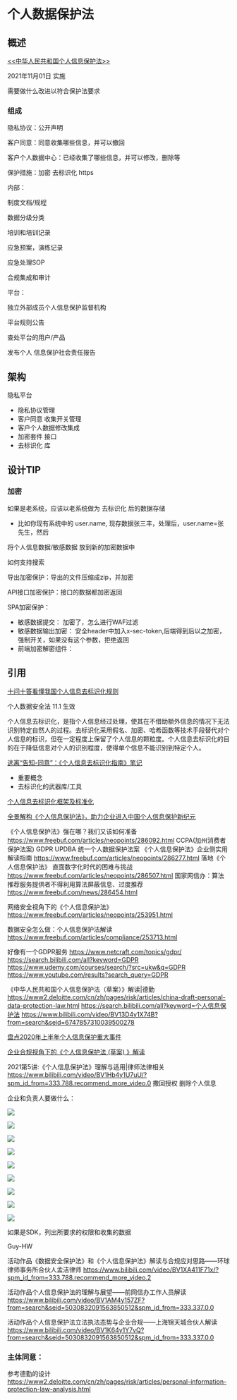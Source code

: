 # 个人数据保护法



## 概述

[<<中华人民共和国个人信息保护法>>](http://www.npc.gov.cn/npc/c30834/202108/a8c4e3672c74491a80b53a172bb753fe.shtml)

2021年11月01日 实施



需要做什么改进以符合保护法要求



### 组成

隐私协议：公开声明

客户同意：同意收集哪些信息，并可以撤回

客户个人数据中心：已经收集了哪些信息，并可以修改，删除等

保护措施：加密 去标识化 https



内部：

制度文档/规程

数据分级分类

培训和培训记录

应急预案，演练记录

应急处理SOP



合规集成和审计



平台：



独立外部成员个人信息保护监督机构

平台规则公告

查处平台的用户/产品

发布个人 信息保护社会责任报告



## 架构

隐私平台

- 隐私协议管理
- 客户同意 收集开关管理
- 客户个人数据修改集成
- 加密套件  接口
- 去标识化 库

## 设计TIP



### 加密

如果是老系统，应该以老系统做为 去标识化 后的数据存储

+ 比如你现有系统中的 user.name, 现存数据张三丰，处理后，user.name=张先生，然后

将个人信息数据/敏感数据 放到新的加密数据中

如何支持搜索



导出加密保护：导出的文件压缩成zip，并加密

API接口加密保护：接口的数据都加密返回

SPA加密保护：

+ 敏感数据提交： 加密了，怎么进行WAF过滤
+ 敏感数据输出加密： 安全header中加入x-sec-token,后端得到后以之加密，强制开关，如果没有这个参数，拒绝返回
+ 前端加密解密组件：







## 引用



[十问十答看懂我国个人信息去标识化规则](https://www.secrss.com/articles/31527)

个人数据安全法 11.1 生效

个人信息去标识化，是指个人信息经过处理，使其在不借助额外信息的情况下无法识别特定自然人的过程。去标识化采用假名、加密、哈希函数等技术手段替代对个人信息的标识，但在一定程度上保留了个人信息的颗粒度。个人信息去标识化的目的在于降低信息对个人的识别程度，使得单个信息不能识别到特定个人。

[逃离“告知-同意”：《个人信息去标识化指南》笔记](https://zhuanlan.zhihu.com/p/106983511)

+ 重要概念
+ 去标识化的武器库/工具

[个人信息去标识化框架及标准化](https://blog.51cto.com/u_15127528/2697852)

[全景解构《个人信息保护法》，助力企业进入中国个人信息保护新纪元](http://www.zhonglun.com/Content/2021/08-21/0130117987.html)

《个人信息保护法》强在哪？我们又该如何准备
https://www.freebuf.com/articles/neopoints/286092.html
CCPA(加州消费者保护法案)
GDPR
UPDBA 统一个人数据保护法案
《个人信息保护法》企业侧实用解读指南
https://www.freebuf.com/articles/neopoints/286277.html
落地《个人信息保护法》 直面数字化时代的困难与挑战
https://www.freebuf.com/articles/neopoints/286507.html
国家网信办：算法推荐服务提供者不得利用算法屏蔽信息、过度推荐
https://www.freebuf.com/news/286454.html

网络安全视角下的《个人信息保护法》
https://www.freebuf.com/articles/neopoints/253951.html

数据安全怎么做：个人信息保护法解读
https://www.freebuf.com/articles/compliance/253713.html

好像有一个GDPR服务
https://www.netcraft.com/topics/gdpr/
https://search.bilibili.com/all?keyword=GDPR
https://www.udemy.com/courses/search/?src=ukw&q=GDPR
https://www.youtube.com/results?search_query=GDPR

《中华人民共和国个人信息保护法（草案）》解读|德勤
https://www2.deloitte.com/cn/zh/pages/risk/articles/china-draft-personal-data-protection-law.html
https://search.bilibili.com/all?keyword=个人信息保护法
https://www.bilibili.com/video/BV13D4y1X74B?from=search&seid=6747857310039500278

[盘点2020年上半年个人信息保护重大事件](https://www.freebuf.com/articles/neopoints/242861.html)

[企业合规视角下的《个人信息保护法 (草案) 》解读](https://www.freebuf.com/articles/neopoints/253546.html)

2021第5讲:《个人信息保护法》理解与适用|律师法律相关
https://www.bilibili.com/video/BV1Hb4y1U7uU/?spm_id_from=333.788.recommend_more_video.0
撒回授权
删除个人信息

企业和负责人要做什么：

![](images/2021-10-19-17-34-23.png)

![](images/2021-10-19-17-34-39.png)

![](images/2021-10-19-17-35-03.png)





![](images/2021-10-19-17-36-26.png)

![](images/2021-10-19-17-38-30.png)

![](images/2021-10-19-17-39-04.png)

![](images/2021-10-19-17-40-06.png)

![](images/2021-10-19-17-40-32.png)

![](images/2021-10-19-17-41-23.png)



如果是SDK，列出所要求的权限和收集的数据


Guy-HW

活动作品《数据安全保护法》和《个人信息保护法》解读与合规应对思路——环球律师事务所合伙人孟洁律师
https://www.bilibili.com/video/BV1XA411F71x/?spm_id_from=333.788.recommend_more_video.2

活动作品个人信息保护法的理解与展望——前网信办工作人员解读
https://www.bilibili.com/video/BV1AM4y157ZF?from=search&seid=5030832091563850512&spm_id_from=333.337.0.0

活动作品个人信息保护法立法执法态势与企业合规——上海锦天城合伙人解读
https://www.bilibili.com/video/BV1K64y1Y7vQ?from=search&seid=5030832091563850512&spm_id_from=333.337.0.0

### 主体同意：

参考德勤的设计
https://www2.deloitte.com/cn/zh/pages/risk/articles/personal-information-protection-law-analysis.html